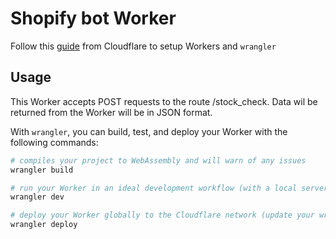 # Shopify bot Worker
Follow this [guide](https://developers.cloudflare.com/workers/get-started/guide) from Cloudflare to setup Workers and `wrangler`

## Usage 
This Worker accepts POST requests to the route /stock_check. Data wil be returned from the Worker will be in JSON format.  
  
With `wrangler`, you can build, test, and deploy your Worker with the following commands: 

```bash
# compiles your project to WebAssembly and will warn of any issues
wrangler build 

# run your Worker in an ideal development workflow (with a local server, file watcher & more)
wrangler dev

# deploy your Worker globally to the Cloudflare network (update your wrangler.toml file for configuration)
wrangler deploy
```